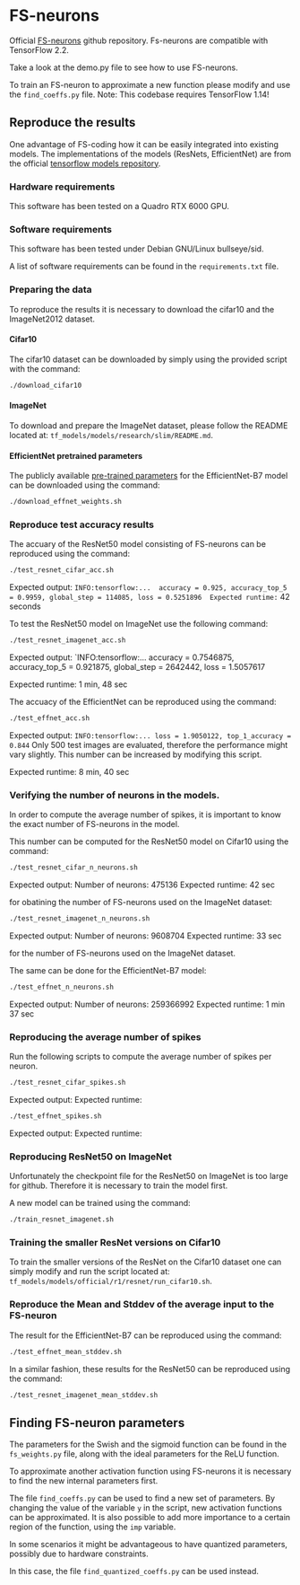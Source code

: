 # FS-neurons

Official [FS-neurons](https://arxiv.org/pdf/2002.00860.pdf) github repository. 
Fs-neurons are compatible with TensorFlow 2.2. 


Take a look at the demo.py file to see how to use FS-neurons. 

To train an FS-neuron to approximate a new function please modify 
and use the `find_coeffs.py` file. 
Note: This codebase requires TensorFlow 1.14!


## Reproduce the results
One advantage of FS-coding how it can be easily integrated into existing models. 
The implementations of the models (ResNets, EfficientNet) are from the 
official [tensorflow models repository](https://github.com/tensorflow/models). 

### Hardware requirements
This software has been tested on a Quadro RTX 6000 GPU. 


### Software requirements
This software has been tested under Debian GNU/Linux bullseye/sid. 

A list of software requirements can be found in the `requirements.txt` file.

### Preparing the data

To reproduce the results it is necessary to download the cifar10 and the ImageNet2012 dataset. 

#### Cifar10
The cifar10 dataset can be downloaded by simply using the provided script with the command:

```bash
./download_cifar10
```

#### ImageNet
To download and prepare the ImageNet dataset, please follow the README located at:
`tf_models/models/research/slim/README.md`. 

#### EfficientNet pretrained parameters
The publicly available [pre-trained parameters](https://github.com/tensorflow/tpu/tree/master/models/official/efficientnet) for the EfficientNet-B7 model can be 
downloaded using the command:
```bash
./download_effnet_weights.sh
```

### Reproduce test accuracy results
The accuary of the ResNet50 model consisting of FS-neurons can be reproduced using the command:
```bash
./test_resnet_cifar_acc.sh
```
Expected output: `INFO:tensorflow:...  accuracy = 0.925, accuracy_top_5 = 0.9959, global_step = 114085, loss = 0.5251896 
Expected runtime:` 42 seconds

To test the ResNet50 model on ImageNet use the following command:
```bash
./test_resnet_imagenet_acc.sh
```
Expected output: `INFO:tensorflow:...  accuracy = 0.7546875, accuracy_top_5 = 0.921875, global_step = 2642442, loss = 1.5057617

Expected runtime: 1 min, 48 sec


The accuacy of the EfficientNet can be reproduced using the command:
```bash
./test_effnet_acc.sh
```
Expected output: `INFO:tensorflow:... loss = 1.9050122, top_1_accuracy = 0.844`
Only 500 test images are evaluated, therefore the performance might vary slightly. 
This number can be increased by modifying this script.

Expected runtime: 8 min, 40 sec


### Verifying the number of neurons in the models.
In order to compute the average number of spikes, it is important to know the exact number of 
FS-neurons in the model. 

This number can be computed for the ResNet50 model on Cifar10 using the command:
```bash
./test_resnet_cifar_n_neurons.sh
```
Expected output: Number of neurons: 475136
Expected runtime: 42 sec

for obatining the number of FS-neurons used on the ImageNet dataset:
```bash
./test_resnet_imagenet_n_neurons.sh
```
Expected output: Number of neurons: 9608704
Expected runtime: 33 sec

for the number of FS-neurons used on the ImageNet dataset. 

The same can be done for the EfficientNet-B7 model:

```bash
./test_effnet_n_neurons.sh
```
Expected output: Number of neurons: 259366992
Expected runtime: 1 min 37 sec

### Reproducing the average number of spikes

Run the following scripts to compute the average number of spikes per neuron. 


```bash
./test_resnet_cifar_spikes.sh
```
Expected output:
Expected runtime:

```bash
./test_effnet_spikes.sh
```

Expected output:
Expected runtime:

### Reproducing ResNet50 on ImageNet
Unfortunately the checkpoint file for the ResNet50 on ImageNet is too large for github.
Therefore it is necessary to train the model first. 

A new model can be trained using the command: 
```bash
./train_resnet_imagenet.sh
```


### Training the smaller ResNet versions on Cifar10

To train the smaller versions of the ResNet on the Cifar10 dataset one 
can simply modify and run the script located at:
`tf_models/models/official/r1/resnet/run_cifar10.sh`.

### Reproduce the Mean and Stddev of the average input to the FS-neuron

The result for the EfficientNet-B7 can be reproduced using the command: 
```bash
./test_effnet_mean_stddev.sh
```

In a similar fashion, these results for the ResNet50 can be reproduced using the command: 
```bash 
./test_resnet_imagenet_mean_stddev.sh
```


## Finding FS-neuron parameters

The parameters for the Swish and the sigmoid function can be found in the 
`fs_weights.py` file, along with the ideal parameters for the ReLU function. 

To approximate another activation function using FS-neurons it is necessary to find 
the new internal parameters first. 

The file `find_coeffs.py` can be used to find a new set of parameters. 
By changing the value of the variable `y` in the script, new activation functions can be approximated. 
It is also possible to add more importance to a certain region of the function, using the `imp` variable. 

In some scenarios it might be advantageous to have quantized parameters, possibly due to hardware constraints. 

In this case, the file `find_quantized_coeffs.py` can be used instead. 


